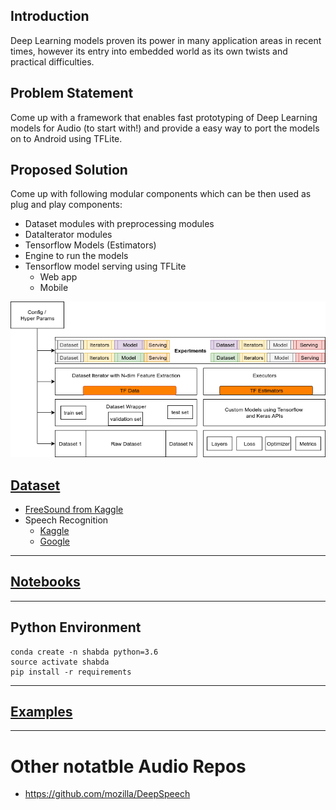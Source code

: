 ## Introduction

Deep Learning models proven its power in many application areas in recent times, however its entry into embedded world 
as its own twists and practical difficulties. 

## Problem Statement

Come up with a framework that enables fast prototyping of Deep Learning models for Audio (to start with!) and provide a 
easy way to port the models on to Android using TFLite.  
 
## Proposed Solution

Come up with following modular components which can be then used as plug and play components:
 - Dataset modules with preprocessing modules
 - DataIterator modules
 - Tensorflow Models (Estimators)
 - Engine to run the models
 - Tensorflow model serving using TFLite
    - Web app
    - Mobile

![](docs/images/shabda_stack.png)

## [Dataset](data)
- [FreeSound from Kaggle](https://www.kaggle.com/c/freesound-audio-tagging)
- Speech Recognition
    - [Kaggle](https://www.kaggle.com/c/tensorflow-speech-recognition-challenge)
    - [Google](https://www.tensorflow.org/tutorials/sequences/audio_recognition)
    

-----------------------------------------------------------------------------------------------------------------------

## [Notebooks](notebooks)

-----------------------------------------------------------------------------------------------------------------------


## Python Environment

```
conda create -n shabda python=3.6 
source activate shabda
pip install -r requirements

```

-----------------------------------------------------------------------------------------------------------------------

## [Examples](src/main/python/shabda/examples)


-----------------------------------------------------------------------------------------------------------------------




# Other notatble Audio Repos
- https://github.com/mozilla/DeepSpeech